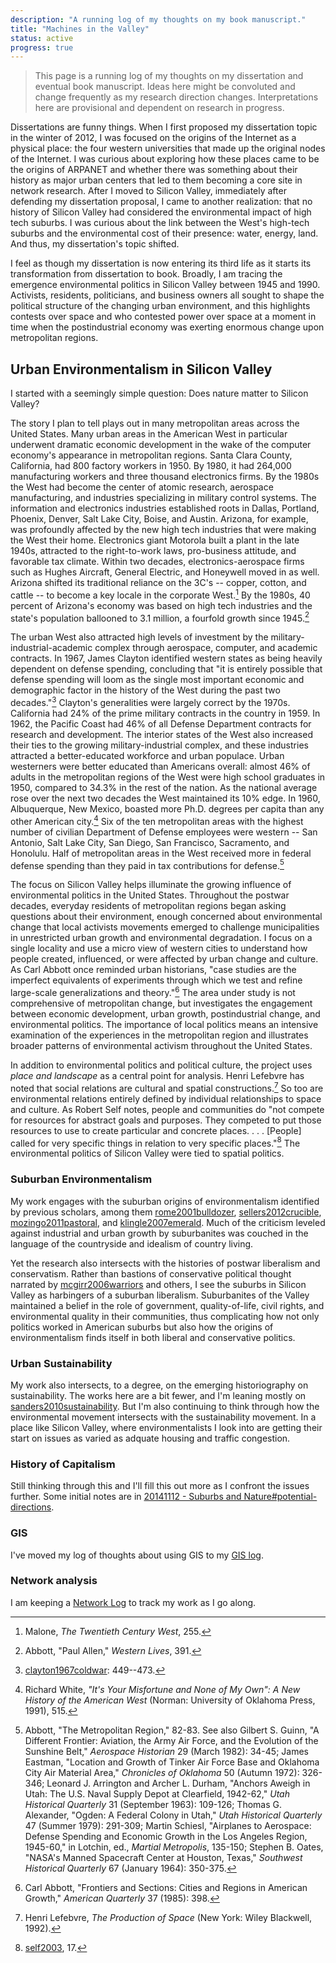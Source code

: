 ```yaml
---
description: "A running log of my thoughts on my book manuscript."
title: "Machines in the Valley"
status: active
progress: true
---
```


>  This page is a running log of my thoughts on my dissertation and eventual book manuscript. Ideas here might
>  be convoluted and change frequently as my research direction changes.
>  Interpretations here are provisional and dependent on research in progress.

Dissertations are funny things. When I first proposed my dissertation topic in the winter of 2012, I was focused on the origins of the Internet as a physical place: the four western universities that made up the original nodes of the Internet. I was curious about exploring how these places came to be the origins of ARPANET and whether there was something about their history as major urban centers that led to them becoming a core site in network research. After I moved to Silicon Valley, immediately after defending my dissertation proposal, I came to another realization: that no history of Silicon Valley had considered the environmental impact of high tech suburbs. I was curious about the link between the West's high-tech suburbs and the environmental cost of their presence: water, energy, land. And thus, my dissertation's topic shifted.

I feel as though my dissertation is now entering its third life as it starts its transformation from dissertation to book. Broadly, I am tracing the emergence environmental politics in Silicon Valley between 1945 and 1990. Activists, residents, politicians, and business owners all sought to shape the political structure of the changing urban environment, and this highlights contests over space and who contested power over space at a moment in time when the postindustrial economy was exerting enormous change upon metropolitan regions.

## Urban Environmentalism in Silicon Valley

I started with a seemingly simple question: Does nature matter to Silicon Valley?

The story I plan to tell plays out in many metropolitan areas across the
United States. Many urban areas in the American West in particular
underwent dramatic economic development in the wake of the computer
economy's appearance in metropolitan regions. Santa Clara County,
California, had 800 factory workers in 1950. By 1980, it had 264,000
manufacturing workers and three thousand electronics firms. By the 1980s
the West had become the center of atomic research, aerospace
manufacturing, and industries specializing in military control systems.
The information and electronics industries established roots in Dallas,
Portland, Phoenix, Denver, Salt Lake City, Boise, and Austin. Arizona,
for example, was profoundly affected by the new high tech industries
that were making the West their home. Electronics giant Motorola built a
plant in the late 1940s, attracted to the right-to-work laws,
pro-business attitude, and favorable tax climate. Within two decades,
electronics-aerospace firms such as Hughes Aircraft, General Electric,
and Honeywell moved in as well. Arizona shifted its traditional reliance
on the 3C's -- copper, cotton, and cattle -- to become a key locale in
the corporate West.[^3] By the 1980s, 40 percent of Arizona's economy was
based on high tech industries and the state's population ballooned to
3.1 million, a fourfold growth since 1945.[^4]

The urban West also attracted high levels of investment by the
military-industrial-academic complex through aerospace, computer, and academic
contracts. In 1967, James Clayton identified western states as being heavily
dependent on defense spending, concluding that "it is entirely possible that
defense spending will loom as the single most important economic and
demographic factor in the history of the West during the past two
decades."[^5] Clayton's generalities were largely correct by the 1970s.
California had 24% of the prime military contracts in the country in 1959. In
1962, the Pacific Coast had 46% of all Defense Department contracts for
research and development. The interior states of the West also increased their
ties to the growing military-industrial complex, and these industries
attracted a better-educated workforce and urban populace. Urban westerners
were better educated than Americans overall: almost 46% of adults in the
metropolitan regions of the West were high school graduates in 1950, compared
to 34.3% in the rest of the nation. As the national average rose over the
next two decades the West maintained its 10% edge. In 1960, Albuquerque, New
Mexico, boasted more Ph.D. degrees per capita than any other American
city.[^6] Six of the ten metropolitan areas with the highest number of
civilian Department of Defense employees were western -- San Antonio, Salt
Lake City, San Diego, San Francisco, Sacramento, and Honolulu. Half of
metropolitan areas in the West received more in federal defense spending than
they paid in tax contributions for defense.[^7]

The focus on Silicon Valley helps illuminate the growing influence of
environmental politics in the United States. Throughout the postwar decades,
everyday residents of metropolitan regions began asking questions about their
environment, enough concerned about environmental change that local activists
movements emerged to challenge municipalities in unrestricted urban growth and
environmental degradation. I focus on a single locality and use a micro view of
western cities to understand how people created, influenced, or were affected by
urban change and culture. As Carl Abbott once reminded urban historians, "case
studies are the imperfect equivalents of experiments through which we test and
refine large-scale generalizations and theory."[^1] The area under study is not
comprehensive of metropolitan change, but investigates the engagement between
economic development, urban growth, postindustrial change, and environmental
politics. The importance of local politics means an intensive examination of the
experiences in the metropolitan region and illustrates broader patterns of
environmental activism throughout the United States.

In addition to environmental politics and political culture, the project uses *place and landscape* as a central point for analysis. Henri Lefebvre has noted that social relations are cultural and spatial constructions.[^2] So too are environmental relations entirely defined by individual relationships to space and culture. As Robert Self notes, people and communities do "not compete for resources for abstract goals and purposes. They competed to put those resources to use to create particular and concrete places.  . . . [People] called for very specific things in relation to very specific places."[^8] The environmental politics of Silicon Valley were tied to spatial politics. 

### Suburban Environmentalism

My work engages with the suburban origins of environmentalism identified by previous scholars, among them [rome2001bulldozer](/rome2001bulldozer/), [sellers2012crucible](/sellers2012crucible/), [mozingo2011pastoral](/mozingo2011pastoral/), and [klingle2007emerald](/klingle2007emerald/). Much of the criticism leveled against industrial and urban growth by suburbanites was couched in the language of the countryside and idealism of country living.

Yet the research also intersects with the histories of postwar liberalism and conservatism. Rather than bastions of conservative political thought narrated by [mcgirr2006warriors](/mcgirr2006warriors/) and others, I see the suburbs in Silicon Valley as harbingers of a suburban liberalism. Suburbanites of the Valley maintained a belief in the role of government, quality-of-life, civil rights, and environmental quality in their communities, thus complicating how not only politics worked in American suburbs but also how the origins of environmentalism finds itself in both liberal and conservative politics.

### Urban Sustainability

My work also intersects, to a degree, on the emerging historiography on sustainability. The works here are a bit fewer, and I'm leaning mostly on [sanders2010sustainability](/sanders2010sustainability/). But I'm also continuing to think through how the environmental movement intersects with the sustainability movement. In a place like Silicon Valley, where environmentalists I look into are getting their start on issues as varied as adquate housing and traffic congestion. 

### History of Capitalism

Still thinking through this and I'll fill this out more as I confront the issues further. Some initial notes are in [20141112 - Suburbs and Nature#potential-directions](/2016-02-01-nature-and-suburbs/#potential-directions).

### GIS

I've moved my log of thoughts about using GIS to my [GIS log](/gis-log/).

### Network analysis

I am keeping a [Network Log](/network-log/) to track my work as I go along.

[^1]: Carl Abbott, "Frontiers and Sections: Cities and Regions in American Growth," *American Quarterly* 37 (1985): 398.

[^2]: Henri Lefebvre, *The Production of Space* (New York: Wiley Blackwell, 1992).

[^3]: Malone, *The Twentieth Century West*, 255.

[^4]: Abbott, "Paul Allen," *Western Lives*, 391.

[^5]: [clayton1967coldwar](/clayton1967coldwar/): 449--473.

[^6]: Richard White, *"It's Your Misfortune and None of My Own": A New History of the American West* (Norman: University of Oklahoma Press, 1991), 515.

[^7]: Abbott, "The Metropolitan Region," 82-83. See also Gilbert S. Guinn, "A Different Frontier: Aviation, the Army Air Force, and the Evolution of the Sunshine Belt," *Aerospace Historian* 29 (March 1982): 34-45; James Eastman, "Location and Growth of Tinker Air Force Base and Oklahoma City Air Material Area," *Chronicles of Oklahoma* 50 (Autumn 1972): 326-346; Leonard J. Arrington and Archer L. Durham, "Anchors Aweigh in Utah: The U.S. Naval Supply Depot at Clearfield, 1942-62," *Utah Historical Quarterly* 31 (September 1963): 109-126; Thomas G. Alexander, "Ogden: A Federal Colony in Utah," *Utah Historical Quarterly* 47 (Summer 1979): 291-309; Martin Schiesl, "Airplanes to Aerospace: Defense Spending and Economic Growth in the Los Angeles Region, 1945-60," in Lotchin, ed., *Martial Metropolis*, 135-150; Stephen B. Oates, "NASA's Manned Spacecraft Center at Houston, Texas," *Southwest Historical Quarterly* 67 (January 1964): 350-375.

[^8]: [self2003](/self2003/), 17.
